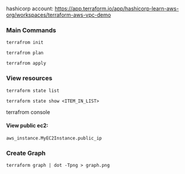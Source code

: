 hashicorp account: https://app.terraform.io/app/hashicorp-learn-aws-org/workspaces/terraform-aws-vpc-demo

### Main Commands
`terrafrom init`

`terrafrom plan`

`terrafrom apply`


### View resources
`terraform state list`

`terraform state show <ITEM_IN_LIST>`

terrafrom console

#### View public ec2:
`aws_instance.MyEC2Instance.public_ip`

### Create Graph
`terraform graph | dot -Tpng > graph.png`


